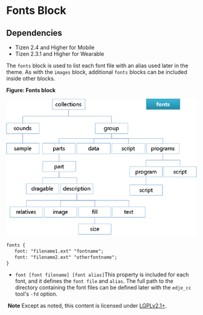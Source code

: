 # Fonts Block

## Dependencies

- Tizen 2.4 and Higher for Mobile
- Tizen 2.3.1 and Higher for Wearable

The `fonts` block is used to list each font file with an alias used later in the theme. As with the `images` block, additional `fonts` blocks can be included inside other blocks.

**Figure: Fonts block**

![Fonts block](./media/diagram_fonts.png)

```
fonts {
   font: "filename1.ext" "fontname";
   font: "filename2.ext" "otherfontname";
}
```

- `font [font filename] [font alias]`This property is included for each font, and it defines the `font file` and `alias`. The full path to the directory containing the font files can be defined later with the `edje_cc` tool's `-fd` option.

​	**Note**	Except as noted, this content is licensed under [LGPLv2.1+](http://opensource.org/licenses/LGPL-2.1).